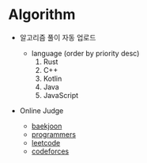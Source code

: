 # Algorithm

- 알고리즘 풀이 자동 업로드
  - language (order by priority desc)
     1. Rust
     2. C++
     3. Kotlin
     4. Java
     5. JavaScript

- Online Judge
  - [baekjoon](https://www.acmicpc.net)
  - [programmers](https://programmers.co.kr)
  - [leetcode](https://leetcode.com)
  - [codeforces](https://codeforces.com)
